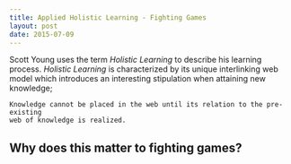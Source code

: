 ```yaml
---
title: Applied Holistic Learning - Fighting Games
layout: post
date: 2015-07-09 
---
```


Scott Young uses the term *Holistic Learning* to describe his learning process.
*Holistic Learning* is characterized by its unique interlinking web model which
introduces an interesting stipulation when attaining new knowledge;

	Knowledge cannot be placed in the web until its relation to the pre-existing
	web of knowledge is realized.

## Why does this matter to fighting games? ##
